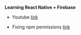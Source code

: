 **Learning React Native + Firebase** 

-   Youtube [link](https://www.youtube.com/watch?v=TkuQAjnaSbM&list=PLqtWgQ5BRLPvaAnoiZD8_z2RTh1VYVqN2)

-   Fixing npm permissions [link](https://github.com/mixonic/docs.npmjs.com/blob/master/content/getting-started/fixing-npm-permissions.md)
